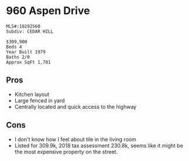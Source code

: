 # 960 Aspen Drive

```
MLS#:10292560
Subdiv: CEDAR HILL 

$309,900
Beds 4
Year Built 1979
Baths 2/0
Approx SqFt 1,701
```

## Pros

* Kitchen layout
* Large fenced in yard
* Centrally located and quick access to the highway

## Cons

* I don't know how I feel about tile in the living room
* Listed for 309.9k, 2018 tax assessment 230.8k, seems like it might be the most expensive property on the street.